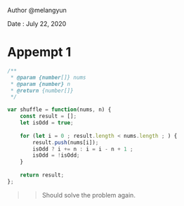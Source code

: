 Author @melangyun

Date : July 22, 2020

# Appempt 1

```javascript
/**
 * @param {number[]} nums
 * @param {number} n
 * @return {number[]}
 */

var shuffle = function(nums, n) {
    const result = [];
    let isOdd = true;
    
    for (let i = 0 ; result.length < nums.length ; ) {
        result.push(nums[i]);
        isOdd ? i += n : i = i - n + 1 ;
        isOdd = !isOdd;
    }
    
    return result;
};
```

>> Should solve the problem again.
 
